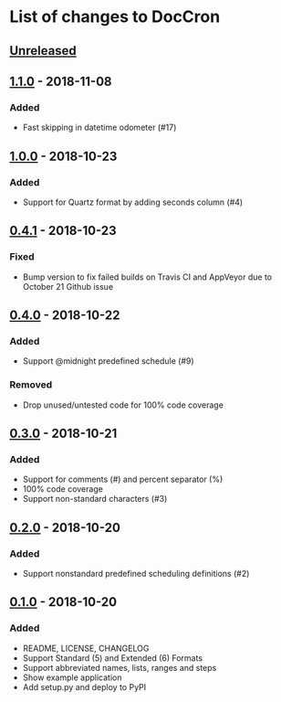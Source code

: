 # List of changes to DocCron

## [Unreleased]

## [1.1.0] - 2018-11-08
### Added
- Fast skipping in datetime odometer (#17)

## [1.0.0] - 2018-10-23
### Added
- Support for Quartz format by adding seconds column (#4)

## [0.4.1] - 2018-10-23
### Fixed
- Bump version to fix failed builds on Travis CI and AppVeyor due to October 21 Github issue

## [0.4.0] - 2018-10-22
### Added
- Support @midnight predefined schedule (#9)

### Removed
- Drop unused/untested code for 100% code coverage

## [0.3.0] - 2018-10-21
### Added
- Support for comments (#) and percent separator (%)
- 100% code coverage
- Support non-standard characters (#3)

## [0.2.0] - 2018-10-20
### Added
- Support nonstandard predefined scheduling definitions (#2)

## [0.1.0] - 2018-10-20
### Added
- README, LICENSE, CHANGELOG
- Support Standard (5) and Extended (6) Formats
- Support abbreviated names, lists, ranges and steps
- Show example application
- Add setup.py and deploy to PyPI

[Unreleased]: https://github.com/Code-ReaQtor/DocCron/compare/1.1.0...master
[1.1.0]: https://github.com/Code-ReaQtor/DocCron/releases/tag/1.1.0
[1.0.0]: https://github.com/Code-ReaQtor/DocCron/releases/tag/1.0.0
[0.4.1]: https://github.com/Code-ReaQtor/DocCron/releases/tag/0.4.1
[0.4.0]: https://github.com/Code-ReaQtor/DocCron/releases/tag/0.4.0
[0.3.0]: https://github.com/Code-ReaQtor/DocCron/releases/tag/0.3.0
[0.2.0]: https://github.com/Code-ReaQtor/DocCron/releases/tag/0.2.0
[0.1.0]: https://github.com/Code-ReaQtor/DocCron/releases/tag/0.1.0